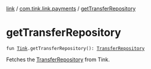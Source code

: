 [link](../index.md) / [com.tink.link.payments](index.md) / [getTransferRepository](./get-transfer-repository.md)

# getTransferRepository

`fun `[`Tink`](../com.tink.core/-tink/index.md)`.getTransferRepository(): `[`TransferRepository`](-transfer-repository/index.md)

Fetches the [TransferRepository](-transfer-repository/index.md) from Tink.

